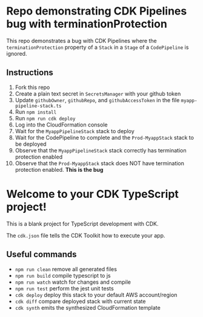 # Repo demonstrating CDK Pipelines bug with terminationProtection

This repo demonstrates a bug with CDK Pipelines where the `terminationProtection` property of a `Stack` in a `Stage` of a `CodePipeline` is ignored.

## Instructions

1) Fork this repo
2) Create a plain text secret in `SecretsManager` with your github token 
3) Update `githubOwner`, `githubRepo`, and `githubAccessToken` in the file `myapp-pipeline-stack.ts`
4) Run `npm install`
5) Run `npm run cdk deploy`
6) Log into the CloudFormation console
7) Wait for the `MyappPipelineStack` stack to deploy
8) Wait for the CodePipeline to complete and the `Prod-MyappStack` stack to be deployed
9) Observe that the `MyappPipelineStack` stack correctly has termination protection enabled
10) Observe that the `Prod-MyappStack` stack does NOT have termination protection enabled. **This is the bug**

# Welcome to your CDK TypeScript project!

This is a blank project for TypeScript development with CDK.

The `cdk.json` file tells the CDK Toolkit how to execute your app.

## Useful commands

 * `npm run clean`   remove all generated files
 * `npm run build`   compile typescript to js
 * `npm run watch`   watch for changes and compile
 * `npm run test`    perform the jest unit tests
 * `cdk deploy`      deploy this stack to your default AWS account/region
 * `cdk diff`        compare deployed stack with current state
 * `cdk synth`       emits the synthesized CloudFormation template
